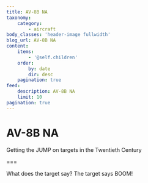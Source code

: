 ```yaml
---
title: AV-8B NA
taxonomy:
    category:
        - aircraft
body_classes: 'header-image fullwidth'
blog_url: AV-8B NA
content:
    items:
        - '@self.children'
    order:
        by: date
        dir: desc
    pagination: true
feed:
    description: AV-8B NA
    limit: 10
pagination: true
---
```


# AV-8B NA
Getting the JUMP on targets in the Twentieth Century

===

What does the target say? The target says BOOM!
